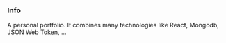 ### Info

A personal portfolio. It combines many technologies like React, Mongodb, JSON Web Token, ...
